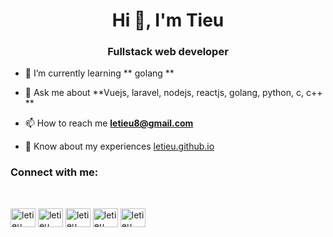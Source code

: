 

<h1 align="center">Hi 👋, I'm Tieu</h1>
<h3 align="center">Fullstack web developer</h3>


- 🌱 I’m currently learning ** golang **

- 💬 Ask me about **Vuejs, laravel, nodejs, reactjs, golang, python, c, c++ **

- 📫 How to reach me **letieu8@gmail.com**

- 📄 Know about my experiences [letieu.github.io](letieu.github.io)

<h3 align="left">Connect with me:</h3>
<br>
<p align="left">
<a href="https://codepen.io/letieu" target="blank"><img align="center" src="https://cdn.jsdelivr.net/npm/simple-icons@3.0.1/icons/codepen.svg" alt="letieu" height="30" width="40" /></a>
<a href="https://stackoverflow.com/users/letieu" target="blank"><img align="center" src="https://cdn.jsdelivr.net/npm/simple-icons@3.0.1/icons/stackoverflow.svg" alt="letieu" height="30" width="40" /></a>
<a href="https://codesandbox.com/letieu" target="blank"><img align="center" src="https://cdn.jsdelivr.net/npm/simple-icons@3.0.1/icons/codesandbox.svg" alt="letieu" height="30" width="40" /></a>
<a href="https://www.hackerrank.com/letieu" target="blank"><img align="center" src="https://cdn.jsdelivr.net/npm/simple-icons@3.0.1/icons/hackerrank.svg" alt="letieu" height="30" width="40" /></a>
<a href="https://www.leetcode.com/letieu" target="blank"><img align="center" src="https://cdn.jsdelivr.net/npm/simple-icons@3.0.1/icons/leetcode.svg" alt="letieu" height="30" width="40" /></a>
</p>
